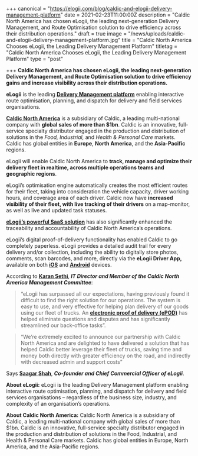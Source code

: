 +++
canonical = "https://elogii.com/blog/caldic-and-elogii-delivery-management-platform"
date = 2021-02-23T11:00:00Z
description = "Caldic North America has chosen eLogii, the leading next-generation Delivery Management, and Route Optimisation solution to drive efficiency across their distribution operations."
draft = true
image = "/news/uploads/caldic-and-elogii-delivery-management-platform.jpg"
title = "Caldic North America Chooses eLogii, the Leading Delivery Management Platform"
titletag = "Caldic North America Chooses eLogii, the Leading Delivery Management Platform"
type = "post"

+++
**Caldic North America has chosen eLogii, the leading next-generation Delivery Management, and Route Optimisation solution to drive efficiency gains and increase visibility across their distribution operations.**

**eLogii** is the leading [**Delivery Management platform**](https://elogii.com/blog/delivery-management-platforms/) enabling interactive route optimisation, planning, and dispatch for delivery and field services organisations.

[**Caldic North America**](https://www.caldic.com/en-ca) is a subsidiary of Caldic, a leading multi-national company with **global sales of more than $1bn**. Caldic is an innovative, full-service specialty distributor engaged in the production and distribution of solutions in the _Food, Industrial,_ and _Health & Personal Care_ markets. Caldic has global entities in **Europe**, **North America**, and the **Asia-Pacific** regions.

eLogii will enable Caldic North America to **track, manage and optimize their delivery fleet in realtime, across multiple operations teams and geographic regions**.

eLogii’s optimisation engine automatically creates the most efficient routes for their fleet, taking into consideration the vehicle capacity, driver working hours, and coverage area of each driver. Caldic now have **increased visibility of their fleet, with live tracking of their drivers** on a map-monitor, as well as live and updated task statuses.

[**eLogii’s powerful SaaS solution**](https://elogii.com/platform) has also significantly enhanced the traceability and accountability of Caldic North America’s operations.

eLogii’s digital proof-of-delivery functionality has enabled Caldic to go completely paperless. eLogii provides a detailed audit trail for every delivery and/or collection, including the ability to digitally store photos, comments, scan barcodes, and more, directly via the **eLogii Driver App,** available on both [**iOS**](https://apps.apple.com/gb/app/elogii-driver/id1481789574) and [**Android**](https://play.google.com/store/apps/details?id=com.elogii.delivery.mobile&hl=en&gl=US) devices.

According to [**Karan Sethi**](https://ca.linkedin.com/in/sethikaran), **_IT Director and Member of the Caldic North America Management Committee_**:

> “eLogii has surpassed all our expectations, having previously found it difficult to find the right solution for our operations. The system is easy to use, and very effective for helping plan delivery of our goods using our fleet of trucks. An [**electronic proof of delivery (ePOD)**](https://elogii.com/blog/electronic-proof-of-delivery-epod-how-does-it-improve-logistics-operations/) has helped eliminate questions and disputes and has significantly streamlined our back-office tasks”.

> “We’re extremely excited to announce our partnership with Caldic North America and are delighted to have delivered a solution that has helped Caldic better leverage their fleet of trucks, saving time and money both directly with greater efficiency on the road, and indirectly with decreased admin and support costs”

Says [**Saagar Shah**](https://uk.linkedin.com/in/saagarshah07), **_Co-founder and Chief Commercial Officer of eLogii_**.

**About eLogii:** eLogii is the leading Delivery Management platform enabling interactive route optimisation, planning, and dispatch for delivery and field services organisations – regardless of the business size, industry, and complexity of an organisation’s operations.

**About Caldic North America:** Caldic North America is a subsidiary of Caldic, a leading multi-national company with global sales of more than $1bn. Caldic is an innovative, full-service specialty distributor engaged in the production and distribution of solutions in the Food, Industrial, and Health & Personal Care markets. Caldic has global entities in Europe, North America, and the Asia-Pacific regions.